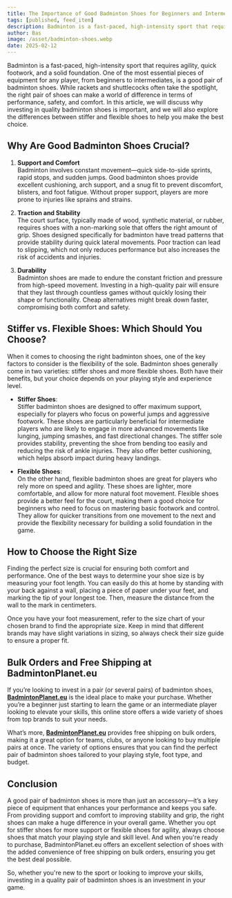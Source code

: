 ```yaml
---
title: The Importance of Good Badminton Shoes for Beginners and Intermediate Players
tags: [published, feed_item]
description: Badminton is a fast-paced, high-intensity sport that requires agility, quick footwork, and a solid foundation. One of the most essential pieces of equipment for any player, from beginners to intermediates, is a good pair of badminton shoes. While rackets and shuttlecocks often take the spotlight, the right pair of shoes can make a world of difference in terms of performance, safety, and comfort. In this article, we will discuss why investing in quality badminton shoes is important, and we will also explore the differences between stiffer and flexible shoes to help you make the best choice.
author: Bas
image: /asset/badminton-shoes.webp
date: 2025-02-12
---
```


Badminton is a fast-paced, high-intensity sport that requires agility, quick footwork, and a solid foundation. One of the most essential pieces of equipment for any player, from beginners to intermediates, is a good pair of badminton shoes. While rackets and shuttlecocks often take the spotlight, the right pair of shoes can make a world of difference in terms of performance, safety, and comfort. In this article, we will discuss why investing in quality badminton shoes is important, and we will also explore the differences between stiffer and flexible shoes to help you make the best choice.

## Why Are Good Badminton Shoes Crucial?

1. **Support and Comfort**  
Badminton involves constant movement—quick side-to-side sprints, rapid stops, and sudden jumps. Good badminton shoes provide excellent cushioning, arch support, and a snug fit to prevent discomfort, blisters, and foot fatigue. Without proper support, players are more prone to injuries like sprains and strains.

2. **Traction and Stability**  
The court surface, typically made of wood, synthetic material, or rubber, requires shoes with a non-marking sole that offers the right amount of grip. Shoes designed specifically for badminton have tread patterns that provide stability during quick lateral movements. Poor traction can lead to slipping, which not only reduces performance but also increases the risk of accidents and injuries.

3. **Durability**  
Badminton shoes are made to endure the constant friction and pressure from high-speed movement. Investing in a high-quality pair will ensure that they last through countless games without quickly losing their shape or functionality. Cheap alternatives might break down faster, compromising both comfort and safety.

## Stiffer vs. Flexible Shoes: Which Should You Choose?

When it comes to choosing the right badminton shoes, one of the key factors to consider is the flexibility of the sole. Badminton shoes generally come in two varieties: stiffer shoes and more flexible shoes. Both have their benefits, but your choice depends on your playing style and experience level.

- **Stiffer Shoes**:  
  Stiffer badminton shoes are designed to offer maximum support, especially for players who focus on powerful jumps and aggressive footwork. These shoes are particularly beneficial for intermediate players who are likely to engage in more advanced movements like lunging, jumping smashes, and fast directional changes. The stiffer sole provides stability, preventing the shoe from bending too easily and reducing the risk of ankle injuries. They also offer better cushioning, which helps absorb impact during heavy landings.

- **Flexible Shoes**:  
  On the other hand, flexible badminton shoes are great for players who rely more on speed and agility. These shoes are lighter, more comfortable, and allow for more natural foot movement. Flexible shoes provide a better feel for the court, making them a good choice for beginners who need to focus on mastering basic footwork and control. They allow for quicker transitions from one movement to the next and provide the flexibility necessary for building a solid foundation in the game.

## How to Choose the Right Size

Finding the perfect size is crucial for ensuring both comfort and performance. One of the best ways to determine your shoe size is by measuring your foot length. You can easily do this at home by standing with your back against a wall, placing a piece of paper under your feet, and marking the tip of your longest toe. Then, measure the distance from the wall to the mark in centimeters.

Once you have your foot measurement, refer to the size chart of your chosen brand to find the appropriate size. Keep in mind that different brands may have slight variations in sizing, so always check their size guide to ensure a proper fit.

## Bulk Orders and Free Shipping at BadmintonPlanet.eu

If you’re looking to invest in a pair (or several pairs) of badminton shoes, [**BadmintonPlanet.eu**](https://badmintonplanet.eu) is the ideal place to make your purchase. Whether you’re a beginner just starting to learn the game or an intermediate player looking to elevate your skills, this online store offers a wide variety of shoes from top brands to suit your needs. 

What’s more, [**BadmintonPlanet.eu**](https://badmintonplanet.eu) provides free shipping on bulk orders, making it a great option for teams, clubs, or anyone looking to buy multiple pairs at once. The variety of options ensures that you can find the perfect pair of badminton shoes tailored to your playing style, foot type, and budget.

## Conclusion

A good pair of badminton shoes is more than just an accessory—it’s a key piece of equipment that enhances your performance and keeps you safe. From providing support and comfort to improving stability and grip, the right shoes can make a huge difference in your overall game. Whether you opt for stiffer shoes for more support or flexible shoes for agility, always choose shoes that match your playing style and skill level. And when you're ready to purchase, BadmintonPlanet.eu offers an excellent selection of shoes with the added convenience of free shipping on bulk orders, ensuring you get the best deal possible.

So, whether you're new to the sport or looking to improve your skills, investing in a quality pair of badminton shoes is an investment in your game.
